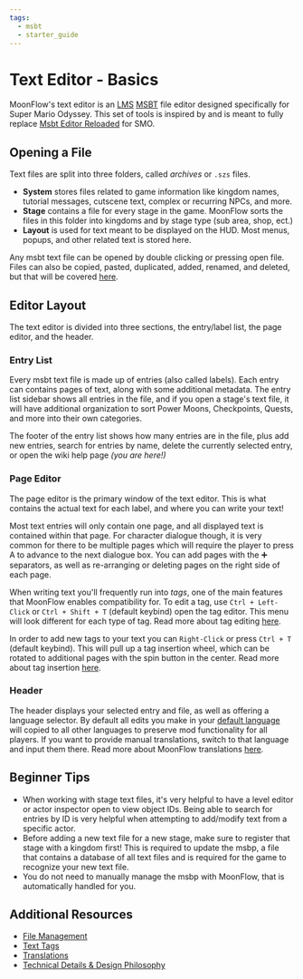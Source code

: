 ```yaml
---
tags:
  - msbt
  - starter_guide
---
```


# Text Editor - Basics
MoonFlow's text editor is an [LMS](https://nintendo-formats.com/libs/lms/overview.html) [MSBT](https://nintendo-formats.com/libs/lms/msbt.html) file editor designed specifically for Super Mario Odyssey. This set of tools is inspired by and is meant to fully replace [Msbt Editor Reloaded](https://gbatemp.net/threads/release-msbt-editor-reloaded.406208/) for SMO.

## Opening a File
Text files are split into three folders, called *archives* or `.szs` files.

- **System** stores files related to game information like kingdom names, tutorial messages, cutscene text, complex or recurring NPCs, and more. 
- **Stage** contains a file for every stage in the game. MoonFlow sorts the files in this folder into kingdoms and by stage type (sub area, shop, ect.)
- **Layout** is used for text meant to be displayed on the HUD. Most menus, popups, and other related text is stored here.

Any msbt text file can be opened by double clicking or pressing open file. Files can also be copied, pasted, duplicated, added, renamed, and deleted, but that will be covered [here](file_management.md).

## Editor Layout
The text editor is divided into three sections, the entry/label list, the page editor, and the header.

### Entry List
Every msbt text file is made up of entries (also called labels). Each entry can contains pages of text, along with some additional metadata. The entry list sidebar shows all entries in the file, and if you open a stage's text file, it will have additional organization to sort Power Moons, Checkpoints, Quests, and more into their own categories.

The footer of the entry list shows how many entries are in the file, plus add new entries, search for entries by name, delete the currently selected entry, or open the wiki help page *(you are here!)*

### Page Editor
The page editor is the primary window of the text editor. This is what contains the actual text for each label, and where you can write your text!

Most text entries will only contain one page, and all displayed text is contained within that page. For character dialogue though, it is very common for there to be multiple pages which will require the player to press A to advance to the next dialogue box. You can add pages with the ➕ separators, as well as re-arranging or deleting pages on the right side of each page.

When writing text you'll frequently run into *tags*, one of the main features that MoonFlow enables compatibility for. To edit a tag, use `Ctrl + Left-Click` or `Ctrl + Shift + T` (default keybind) open the tag editor. This menu will look different for each type of tag. Read more about tag editing [here](tags.md#editing).

In order to add new tags to your text you can `Right-Click` or press `Ctrl + T` (default keybind). This will pull up a tag insertion wheel, which can be rotated to additional pages with the spin button in the center. Read more about tag insertion [here](tags.md#wheel).

### Header
The header displays your selected entry and file, as well as offering a language selector. By default all edits you make in your [default language](../introduction.md#default-language) will copied to all other languages to preserve mod functionality for all players. If you want to provide manual translations, switch to that language and input them there. Read more about MoonFlow translations [here](translations.md).

## Beginner Tips
- When working with stage text files, it's very helpful to have a level editor or actor inspector open to view object IDs. Being able to search for entries by ID is very helpful when attempting to add/modify text from a specific actor.
- Before adding a new text file for a new stage, make sure to register that stage with a kingdom first! This is required to update the msbp, a file that contains a database of all text files and is required for the game to recognize your new text file.
- You do not need to manually manage the msbp with MoonFlow, that is automatically handled for you.

## Additional Resources
- [File Management](file_management.md)
- [Text Tags](tags.md)
- [Translations](translations.md)
- [Technical Details & Design Philosophy](technical.md)